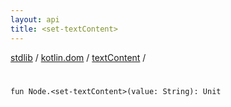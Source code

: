 ```yaml
---
layout: api
title: <set-textContent>
---
```

[stdlib](../../index.html) / [kotlin.dom](../index.html) / [textContent](index.html) / [<set-textContent>](_set-textContent_.html)

# <set-textContent>

```
fun Node.<set-textContent>(value: String): Unit
```
